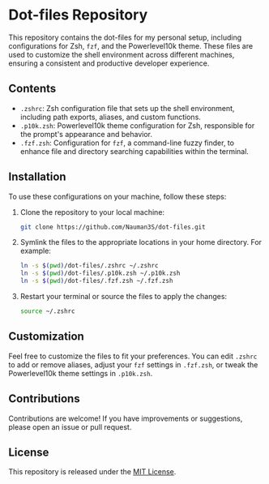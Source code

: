 # Dot-files Repository

This repository contains the dot-files for my personal setup, including configurations for Zsh, `fzf`, and the Powerlevel10k theme. These files are used to customize the shell environment across different machines, ensuring a consistent and productive developer experience.

## Contents

- `.zshrc`: Zsh configuration file that sets up the shell environment, including path exports, aliases, and custom functions.
- `.p10k.zsh`: Powerlevel10k theme configuration for Zsh, responsible for the prompt's appearance and behavior.
- `.fzf.zsh`: Configuration for `fzf`, a command-line fuzzy finder, to enhance file and directory searching capabilities within the terminal.

## Installation

To use these configurations on your machine, follow these steps:

1. Clone the repository to your local machine:

   ```sh
   git clone https://github.com/Nauman3S/dot-files.git
   ```

2. Symlink the files to the appropriate locations in your home directory. For example:

   ```sh
   ln -s $(pwd)/dot-files/.zshrc ~/.zshrc
   ln -s $(pwd)/dot-files/.p10k.zsh ~/.p10k.zsh
   ln -s $(pwd)/dot-files/.fzf.zsh ~/.fzf.zsh
   ```

3. Restart your terminal or source the files to apply the changes:

   ```sh
   source ~/.zshrc
   ```

## Customization

Feel free to customize the files to fit your preferences. You can edit `.zshrc` to add or remove aliases, adjust your `fzf` settings in `.fzf.zsh`, or tweak the Powerlevel10k theme settings in `.p10k.zsh`.

## Contributions

Contributions are welcome! If you have improvements or suggestions, please open an issue or pull request.

## License

This repository is released under the [MIT License](https://github.com/Nauman3S/dot-files/blob/main/LICENSE).
